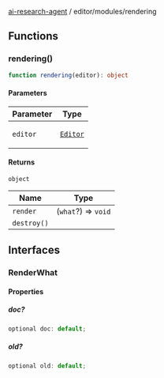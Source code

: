 [ai-research-agent](../../modules.md) / editor/modules/rendering

## Functions

### rendering()

```ts
function rendering(editor): object
```

#### Parameters

<table>
<thead>
<tr>
<th>Parameter</th>
<th>Type</th>
</tr>
</thead>
<tbody>
<tr>
<td>

`editor`

</td>
<td>

[`Editor`](../Editor.md#editor)

</td>
</tr>
</tbody>
</table>

#### Returns

`object`

| Name | Type |
| ------ | ------ |
| `render` | (`what`?) => `void` |
| `destroy()` |  |

## Interfaces

### RenderWhat

#### Properties

##### doc?

```ts
optional doc: default;
```

##### old?

```ts
optional old: default;
```
